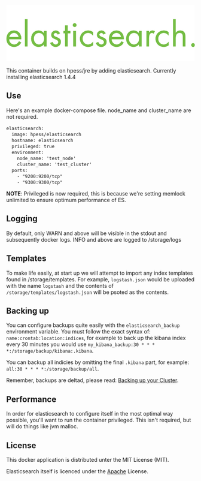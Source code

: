 ![Elasticsearch](/elasticsearch.png?raw=true "Elasticsearch")

This container builds on hpess/jre by adding elasticsearch. Currently installing elasticsearch 1.4.4

## Use
Here's an example docker-compose file.  node_name and cluster_name are not required.
```
elasticsearch:
  image: hpess/elasticsearch
  hostname: elasticsearch
  privileged: true
  environment:
    node_name: 'test_node'
    cluster_name: 'test_cluster'
  ports:
    - "9200:9200/tcp" 
    - "9300:9300/tcp" 
```
__NOTE__: Privileged is now required, this is because we're setting memlock unlimited to ensure optimum performance of ES.
 
## Logging
By default, only WARN and above will be visible in the stdout and subsequently docker logs.  INFO and above are logged to /storage/logs

## Templates
To make life easily, at start up we will attempt to import any index templates found in /storage/templates.  For example, `logstash.json` would be uploaded with the name `logstash` and the contents of `/storage/templates/logstash.json` will be psoted as the contents.

## Backing up
You can configure backups quite easily with the `elasticsearch_backup` environment variable.  You must follow the exact syntax of: `name:crontab:location:indices`, for example to back up the kibana index every 30 minutes you would use `my_kibana_backup:30 * * * *:/storage/backup/kibana:.kibana`.

You can backup all indicies by omitting the final `.kibana` part, for example: `all:30 * * * *:/storage/backup/all`.

Remember, backups are deltad, please read: [Backing up your Cluster](http://www.elastic.co/guide/en/elasticsearch/guide/current/backing-up-your-cluster.html).

## Performance
In order for elasticsearch to configure itself in the most optimal way possible, you'll want to run the container privileged.  This isn't required, but will do things like jvm malloc.

## License
This docker application is distributed unter the MIT License (MIT).

Elasticsearch itself is licenced under the [Apache](https://github.com/elastic/elasticsearch/blob/master/LICENSE.txt) License.
